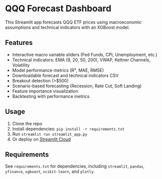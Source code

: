 # QQQ Forecast Dashboard

This Streamlit app forecasts QQQ ETF prices using macroeconomic assumptions and technical indicators with an XGBoost model.

## Features
- Interactive macro variable sliders (Fed Funds, CPI, Unemployment, etc.)
- Technical indicators: EMA (9, 20, 50, 200), VWAP, Keltner Channels, Volatility
- Model performance metrics (R², MAE, RMSE)
- Downloadable forecast and technical indicators CSV
- Breakout detection (>$500)
- Scenario-based forecasting (Recession, Rate Cut, Soft Landing)
- Feature importance visualization
- Backtesting with performance metrics

## Usage
1. Clone the repo
2. Install dependencies: `pip install -r requirements.txt`
3. Run `streamlit run streamlit_app.py`
4. Or deploy on [Streamlit Cloud](https://share.streamlit.io)

## Requirements
See `requirements.txt` for dependencies, including `streamlit`, `pandas`, `yfinance`, `xgboost`, `scikit-learn`, and `plotly`.
